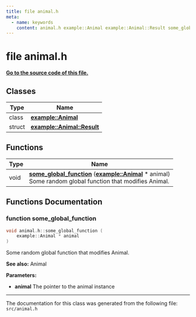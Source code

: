 ```yaml
---
title: file animal.h
meta:
  - name: keywords
    content: animal.h example::Animal example::Animal::Result some_global_function
---
```


# file animal.h

**[Go to the source code of this file.](animal_8h_source.md)**
## Classes

|Type|Name|
|-----|-----|
|class|[**example::Animal**](classexample_1_1_animal.md)|
|struct|[**example::Animal::Result**](structexample_1_1_animal_1_1_result.md)|


## Functions

|Type|Name|
|-----|-----|
|void|[**some\_global\_function**](animal_8h.md#function-some-global-function) (**[example::Animal](classexample_1_1_animal.md)** \* animal) <br>Some random global function that modifies Animal. |


## Functions Documentation

### function some\_global\_function

```cpp
void animal.h::some_global_function (
    example::Animal * animal
)
```

Some random global function that modifies Animal. 



**See also:** Animal 


**Parameters:**


* **animal** The pointer to the animal instance 





----------------------------------------
The documentation for this class was generated from the following file: `src/animal.h`

